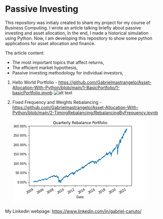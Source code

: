 # Passive Investing

This repository was initialy created to share my project for my course of Business Computing.
I wrote an article talking briefly about passive investing and asset allocation, 
In the end, I made a historical simulation using Python. Now, I am developing this repository to show some
python applications for asset allocation and finance.

The article content:
- The most important topics that affect returns,
- The efficient market hypothesis,
- Passive investing methodology for individual investors,

1. Hello World Portfolio - https://github.com/Gabrielmastrangelo/Asset-Allocation-With-Python/blob/main/1-BasicPortfolio/1-basicPortfolio.ipynb
![alt text](https://github.com/Gabrielmastrangelo/BCPT-123_Word_Power_Project/blob/main/Plot.png)

2. Fixed Frequency and Weights Rebalancing - https://github.com/Gabrielmastrangelo/Asset-Allocation-With-Python/blob/main/2-TimingRebalancing/RebalancingByFrequency.ipynb
![alt text](https://github.com/Gabrielmastrangelo/Asset-Allocation-With-Python/blob/main/2-TimingRebalancing/Plot.png)

My Linkedin webpage: https://www.linkedin.com/in/gabriel-canuto/
